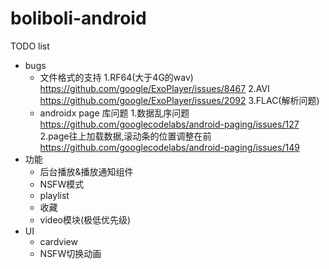 # boliboli-android

TODO list
* bugs
    * 文件格式的支持
        1.RF64(大于4G的wav) <https://github.com/google/ExoPlayer/issues/8467>
        2.AVI <https://github.com/google/ExoPlayer/issues/2092>
        3.FLAC(解析问题)
    * androidx page 库问题
        1.数据乱序问题 <https://github.com/googlecodelabs/android-paging/issues/127>
        2.page往上加载数据,滚动条的位置调整在前 <https://github.com/googlecodelabs/android-paging/issues/149>
* 功能
    * 后台播放&播放通知组件
    * NSFW模式
    * playlist
    * 收藏
    * video模块(极低优先级)
* UI
    * cardview
    * NSFW切换动画